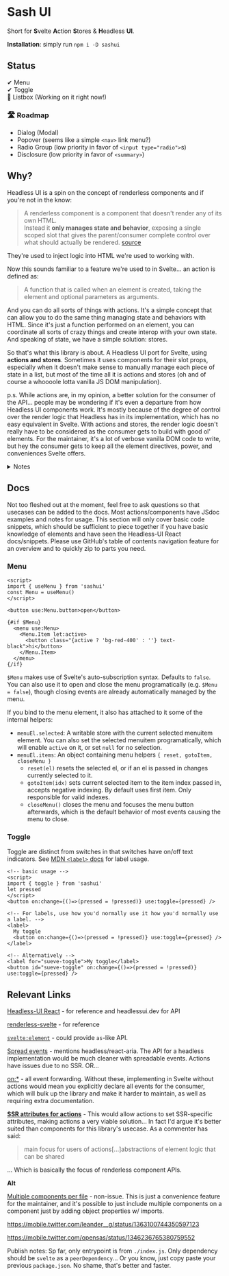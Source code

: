 # Sash UI

Short for **S**velte **A**ction **S**tores & **H**eadless **UI**.

**Installation**: simply run `npm i -D sashui`

## Status

✔ Menu  
✔ Toggle  
🚧 Listbox (Working on it right now!)

### 🛣 Roadmap

- Dialog (Modal)
- Popover (seems like a simple `<nav>` link menu?)
- Radio Group (low priority in favor of `<input type="radio">`s)
- Disclosure (low priority in favor of `<summary>`)

## Why?

Headless UI is a spin on the concept of renderless components and if you're not in the know:

> A renderless component is a component that doesn't render any of its own HTML.  
> Instead it **only manages state and behavior**, exposing a single scoped slot that gives the parent/consumer complete control over what should actually be rendered.
> [source](https://adamwathan.me/renderless-components-in-vuejs/)

They're used to inject logic into HTML we're used to working with.

Now this sounds familiar to a feature we're used to in Svelte... an action is defined as:

> A function that is called when an element is created, taking the element and optional parameters as arguments.

And you can do all sorts of things with actions. It's a simple concept that can allow you to do the same thing managing state and behaviors with HTML. Since it's just a function performed on an element, you can coordinate all sorts of crazy things and create interop with your own state. And speaking of state, we have a simple solution: stores.

So that's what this library is about. A Headless UI port for Svelte, using **actions and stores**. Sometimes it uses components for their slot props, especially when it doesn't make sense to manually manage each piece of state in a list, but most of the time all it is actions and stores (oh and of course a whoooole lotta vanilla JS DOM manipulation).

p.s. While actions are, in my opinion, a better solution for the consumer of the API... people may be wondering if it's even a departure from how Headless UI components work. It's mostly because of the degree of control over the render logic that Headless has in its implementation, which has no easy equivalent in Svelte. With actions and stores, the render logic doesn't really have to be considered as the consumer gets to build with good ol' elements. For the maintainer, it's a lot of verbose vanilla DOM code to write, but hey the consumer gets to keep all the element directives, power, and conveniences Svelte offers.

<details> <summary>Notes</summary>
This is a Svelte project adapting Headless-UI's (React) functionality to Svelte. Its end goal is just to have the functionality and accessibility of Headless-UI as a few components with predefined unstyled elements.

<strike>It won't provide the same wrapper/abstraction API that Headless gives as the Tailwind Labs team will be spearheading that effort when they make their way to Svelte. (Honestly, this is just a thinly veiled disclaimer to say I can't figure out a clean API for Svelte that replicates the flexibility of Headless without killing SSR... so I'm at least building its expected result first and seeing if I where I can take it from there.)</strike>

There was goal of a demo form, mostly serving as examples of accessible components for reference, rather than as a library... however it turns out that an actual implementation was a more attractive proposition. I had a repo called IncluSvelte that was aiming to be a demo, but since headless-ui is more clearly defined I opted for this library.

**Current status**: Most abstractions are perfectly working, save for SSR. Well... don't quote me on that as there're no tests in code, only manual tests (however I did iron out some logic that could cause issues). There're a few differences that're made intentionally by design, sometimes for UX reasons, but mainly to fit the usecase of "enhancing" elements with interactivity, rather than straight up giving components. This way, all the power of Svelte element directives are available to the consumer.

On the topic of SSR: The optimal solution is SSR attributes for actions, as detailed in _Relevant Links_. Another possible solution is to provide to consumer attributes to spread or tell the consumer the aria attributes required. It's not a big issue since ALL of the components require JavaScript and will simply not work without. So the main element that triggers the interactivity will be the only one that needs SSR attributes, possibly only introducing an inconvenience of spreading once per component.

Some additional comments... I find it pretty interesting the amount of vanilla DOM needed from a maintainer's perspective. I've even employed a hack in `SlotEl.svelte` to create a utility that gets the element reference to a slotted element without cluttering the DOM... by adding and removing an invisible `div`. That was pretty funny.

</details>

## Docs

Not too fleshed out at the moment, feel free to ask questions so that usecases can be added to the docs. Most actions/components have JSdoc examples and notes for usage. This section will only cover basic code snippets, which should be sufficient to piece together if you have basic knowledge of elements and have seen the Headless-UI React docs/snippets. Please use GitHub's table of contents navigation feature for an overview and to quickly zip to parts you need.

### Menu

```svelte
<script>
import { useMenu } from 'sashui'
const Menu = useMenu()
</script>

<button use:Menu.button>open</button>

{#if $Menu}
  <menu use:Menu>
    <Menu.Item let:active>
      <button class="{active ? 'bg-red-400' : ''} text-black">hi</button>
    </Menu.Item>
  </menu>
{/if}
```

`$Menu` makes use of Svelte's auto-subscription syntax. Defaults to `false`. You can also use it to open and close the menu programatically (e.g. `$Menu = false`), though closing events are already automatically managed by the menu.

If you bind to the menu element, it also has attached to it some of the internal helpers:

- `menuEl.selected`: A writable store with the current selected menuitem element. You can also set the selected menuitem programatically, which will enable `active` on it, or set `null` for no selection.
- `menuEl.items`: An object containing menu helpers `{ reset, gotoItem, closeMenu }`
  - `reset(el)` resets the selected el, or if an el is passed in changes currently selected to it.
  - `gotoItem(idx)` sets current selected item to the item index passed in, accepts negative indexing. By default uses first item. Only responsible for valid indexes.
  - `closeMenu()` closes the menu and focuses the menu button afterwards, which is the default behavior of most events causing the menu to close.

### Toggle

Toggle are distinct from switches in that switches have on/off text indicators. See [MDN `<label>` docs](https://developer.mozilla.org/en-US/docs/Web/HTML/Element/label) for label usage.

```svelte
<!-- basic usage -->
<script>
import { toggle } from 'sashui'
let pressed
</script>
<button on:change={()=>(pressed = !pressed)} use:toggle={pressed} />

<!-- For labels, use how you'd normally use it how you'd normally use a label. -->
<label>
  My toggle
  <button on:change={()=>(pressed = !pressed)} use:toggle={pressed} />
</label>

<!-- Alternatively -->
<label for="sueve-toggle">My toggle</label>
<button id="sueve-toggle" on:change={()=>(pressed = !pressed)} use:toggle={pressed} />
```

## Relevant Links

[Headless-UI React](https://github.com/tailwindlabs/headlessui/tree/main/packages/%40headlessui-react/src/components) - for reference and headlessui.dev for API

[renderless-svelte](https://github.com/stephane-vanraes/renderless-svelte/tree/master/src) - for reference

[`svelte:element`](https://github.com/sveltejs/svelte/pull/5481) - could provide `as`-like API.

[Spread events](https://github.com/sveltejs/svelte/issues/5112) - mentions headless/react-aria. The API for a headless implementation would be much cleaner with spreadable events. Actions have issues due to no SSR. OR...

[on:\*](https://github.com/sveltejs/svelte/issues/2837) - all event forwarding. Without these, implementing in Svelte without actions would mean you explicitly declare all events for the consumer, which will bulk up the library and make it harder to maintain, as well as requiring extra documentation.

[**SSR attributes for actions**](https://github.com/sveltejs/svelte/issues/4375) - This would allow actions to set SSR-specific attributes, making actions a very viable solution... In fact I'd argue it's better suited than components for this library's usecase. As a commenter has said:

> main focus for users of actions[...]abstractions of element logic that can be shared

... Which is basically the focus of renderless component APIs.

**Alt**

[Multiple components per file](https://github.com/sveltejs/svelte/issues/2940) - non-issue. This is just a convenience feature for the maintainer, and it's possible to just include multiple components on a component just by adding object properties w/ imports.

https://mobile.twitter.com/leander__g/status/1363100744350597123

https://mobile.twitter.com/opensas/status/1346236765380759552

Publish notes: Sp far, only entrypoint is from `./index.js`. Only dependency should be `svelte` as a `peerDependency`... Or you know, just copy paste your previous `package.json`. No shame, that's better and faster.
